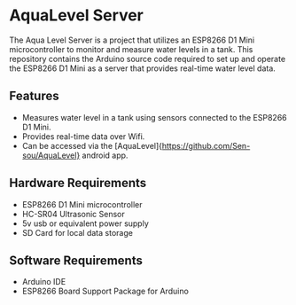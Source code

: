 # AquaLevel Server

The Aqua Level Server is a project that utilizes an ESP8266 D1 Mini microcontroller to monitor and measure water levels in a tank. This repository contains the Arduino source code required to set up and operate the ESP8266 D1 Mini as a server that provides real-time water level data.

## Features

- Measures water level in a tank using sensors connected to the ESP8266 D1 Mini.
- Provides real-time data over Wifi.
- Can be accessed via the [AquaLevel]{https://github.com/Sen-sou/AquaLevel} android app.

## Hardware Requirements

- ESP8266 D1 Mini microcontroller
- HC-SR04 Ultrasonic Sensor
- 5v usb or equivalent power supply
- SD Card for local data storage

## Software Requirements

- Arduino IDE
- ESP8266 Board Support Package for Arduino
